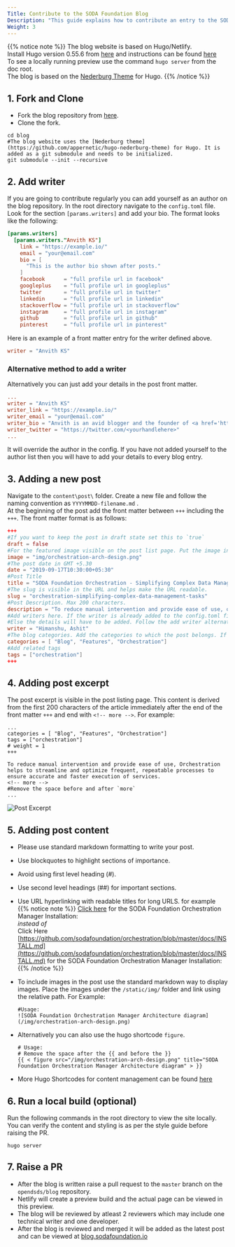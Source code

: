 ```yaml
---
Title: Contribute to the SODA Foundation Blog
Description: "This guide explains how to contribute an entry to the SODA Foundation Blog at http://blog.sodafoundation.io."
Weight: 3
---
```

{{% notice note %}}
The blog website is based on Hugo/Netlify.  
Install Hugo version 0.55.6 from [here](https://github.com/gohugoio/hugo/releases/tag/v0.55.6) and instructions can be found [here](https://gohugo.io/getting-started/installing/)  
To see a locally running preview use the command `hugo server` from the doc root.  
The blog is based on the [Nederburg Theme](https://github.com/appernetic/hugo-nederburg-theme) for Hugo. 
{{% /notice %}}  

## 1. Fork and Clone
  - Fork the blog repository from [here](https://github.com/sodafoundation/blog).  
  - Clone the fork.  

```
cd blog
#The blog website uses the [Nederburg theme](https://github.com/appernetic/hugo-nederburg-theme) for Hugo. It is added as a git submodule and needs to be initialized.
git submodule --init --recursive
```
## 2. Add writer  

If you are going to contribute regularly you can add yourself as an author on the blog repository. In the root directory navigate to the `config.toml` file. Look for the section  `[params.writers]` and add your bio.  The format looks like the following:  

```toml
[params.writers]
  [params.writers."Anvith KS"]
    link = "https://example.io/"
    email = "your@email.com"
    bio = [
      "This is the author bio shown after posts."
    ]
    facebook      = "full profile url in facebook"
    googleplus    = "full profile url in googleplus"
    twitter       = "full profile url in twitter"
    linkedin      = "full profile url in linkedin"
    stackoverflow = "full profile url in stackoverflow"
    instagram     = "full profile url in instagram"
    github        = "full profile url in github"
    pinterest     = "full profile url in pinterest"
```

 Here is an example of a front matter entry for the writer defined above.

```toml
writer = "Anvith KS"
```  
### Alternative method to add a writer  

Alternatively you can just add your details in the post front matter.

```toml
...
writer = "Anvith KS"
writer_link = "https://example.io/"
writer_email = "your@email.com"
writer_bio = "Anvith is an avid blogger and the founder of <a href='https://example.io/'>Example.io</a>. This is the author bio shown after posts."
writer_twitter = "https://twitter.com/<yourhandlehere>"
...
```

It will override the author in the config. If you have not added yourself to the author list then you will have to add your details to every blog entry.

## 3. Adding a new post  

Navigate to the `content\post\` folder. Create a new file and follow the naming convention as `YYYYMMDD-filename.md` .  
At the beginning of the post add the front matter between `+++` including the `+++`. The front matter format is as follows:  

```toml
+++
#If you want to keep the post in draft state set this to `true`
draft = false
#For the featured image visible on the post list page. Put the image in the `static/img/` folder.
image = "img/orchestration-arch-design.png"
#The post date in GMT +5.30
date = "2019-09-17T10:30:00+05:30"
#Post Title
title = "SODA Foundation Orchestration - Simplifying Complex Data Management Tasks"
#The slug is visible in the URL and helps make the URL readable.
slug = "orchestration-simplifying-complex-data-management-tasks"
#Post Description. Max 200 characters.
description = "To reduce manual intervention and provide ease of use, orchestration helps to streamline and optimize frequent, repeatable processes to ensure accurate and faster execution of services."
#Add writers here. If the writer is already added to the config.toml file then just add a reference to the name and the details will be picked up.  
#Else the details will have to be added. Follow the add writer alternative method above.
writer = "Himanshu, Ashit"
#The blog categories. Add the categories to which the post belongs. If the category does not exist then add a new one.
categories = [ "Blog", "Features", "Orchestration"]
#Add related tags
tags = ["orchestration"]
+++
```

## 4. Adding post excerpt  

The post excerpt is visible in the post listing page. This content is derived from the first 200 characters of the article immediately after the end of the front matter `+++` and end with `<!-- more -->`.
For example:  

```
...
categories = [ "Blog", "Features", "Orchestration"]
tags = ["orchestration"]
# weight = 1
+++  

To reduce manual intervention and provide ease of use, Orchestration helps to streamline and optimize frequent, repeatable processes to ensure accurate and faster execution of services.
<!-- more --> 
#Remove the space before and after `more`
...
```  

![Post Excerpt](post_excerpt.png)



## 5. Adding post content  

- Please use standard markdown formatting to write your post.
- Use blockquotes to highlight sections of importance.
- Avoid using first level heading (#).
- Use second level headings (##) for important sections.
- Use URL hyperlinking with readable titles for long URLS. for example  
{{% notice note %}}
  [Click here](https://github.com/sodafoundation/orchestration/blob/master/docs/INSTALL.md) for the SODA Foundation Orchestration Manager Installation:  
  *instead of*    
  Click Here [https://github.com/sodafoundation/orchestration/blob/master/docs/INSTALL.md](https://github.com/sodafoundation/orchestration/blob/master/docs/INSTALL.md) for the SODA Foundation Orchestration Manager Installation:  
{{% /notice %}}
- To include images in the post use the standard markdown way to display images. Place the images under the `/static/img/` folder and link using the relative path. For Example:  
  ```
  #Usage: 
  ![SODA Foundation Orchestration Manager Architecture diagram](/img/orchestration-arch-design.png)
  ``` 
- Alternatively you can also use the hugo shortcode `figure`. 

  ```
  # Usage: 
  # Remove the space after the {{ and before the }}
  {{ < figure src="/img/orchestration-arch-design.png" title="SODA Foundation Orchestration Manager Architecture diagram" > }}
  ``` 
- More Hugo Shortcodes for content management can be found [here](https://gohugo.io/content-management/shortcodes/)

## 6. Run a local build (optional)

Run the following commands in the root directory to view the site locally. You can  verify the content and styling is as per the style guide before raising the PR.
```
hugo server
```
## 7. Raise a PR  
- After the blog is written raise a pull request to the `master` branch on the `opendsds/blog` repository. 
- Netlify will create a preview build and the actual page can be viewed in this preview.  
- The blog will be reviewed by atleast 2 reviewers which may include one technical writer and one developer.  
- After the blog is reviewed and merged it will be added as the latest post and can be viewed at [blog.sodafoundation.io](http://blog.sodafoundation.io)
